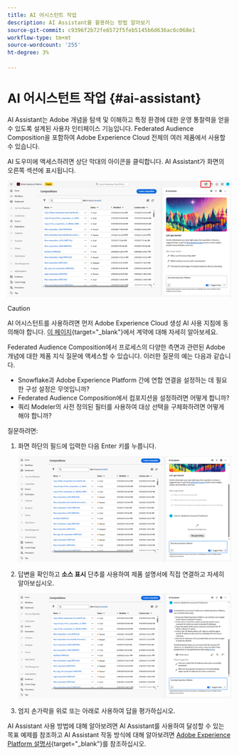 ```yaml
---
title: AI 어시스턴트 작업
description: AI Assistant를 활용하는 방법 알아보기
source-git-commit: c9396f2b72fe6572f5feb5145b6d636ac6c068e1
workflow-type: tm+mt
source-wordcount: '255'
ht-degree: 3%

---
```


# AI 어시스턴트 작업 {#ai-assistant}

AI Assistant는 Adobe 개념을 탐색 및 이해하고 특정 환경에 대한 운영 통찰력을 얻을 수 있도록 설계된 사용자 인터페이스 기능입니다. Federated Audience Composition을 포함하여 Adobe Experience Cloud 전체의 여러 제품에서 사용할 수 있습니다.

AI 도우미에 액세스하려면 상단 막대의 아이콘을 클릭합니다. AI Assistant가 화면의 오른쪽 섹션에 표시됩니다.

![](assets/do-not-localize/ai-assistant-open.png)


>[!CAUTION]
>
>AI 어시스턴트를 사용하려면 먼저 Adobe Experience Cloud 생성 AI 사용 지침에 동의해야 합니다. [이 페이지](https://experienceleague.adobe.com/en/docs/experience-platform/ai-assistant/home){target="_blank"}에서 계약에 대해 자세히 알아보세요.

Federated Audience Composition에서 프로세스의 다양한 측면과 관련된 Adobe 개념에 대한 제품 지식 질문에 액세스할 수 있습니다. 이러한 질문의 예는 다음과 같습니다.

* Snowflake과 Adobe Experience Platform 간에 연합 연결을 설정하는 데 필요한 구성 설정은 무엇입니까?
* Federated Audience Composition에서 컴포지션을 설정하려면 어떻게 합니까?
* 쿼리 Modeler의 사전 정의된 필터를 사용하여 대상 선택을 구체화하려면 어떻게 해야 합니까?

질문하려면:

1. 화면 하단의 필드에 입력한 다음 Enter 키를 누릅니다.

   ![](assets/do-not-localize/ai-assistant-ask.png)

1. 답변을 확인하고 **소스 표시** 단추를 사용하여 제품 설명서에 직접 연결하고 자세히 알아보십시오.

   ![](assets/do-not-localize/ai-assistant-answer.png)

1. 엄지 손가락을 위로 또는 아래로 사용하여 답을 평가하십시오.

AI Assistant 사용 방법에 대해 알아보려면 AI Assistant를 사용하여 달성할 수 있는 목표 예제를 참조하고 AI Assistant 작동 방식에 대해 알아보려면 [Adobe Experience Platform 설명서](https://experienceleague.adobe.com/en/docs/experience-platform/ai-assistant/home){target="_blank"}를 참조하십시오.
